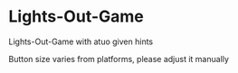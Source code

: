 # Lights-Out-Game
Lights-Out-Game with atuo given hints

Button size varies from platforms, please adjust it manually
